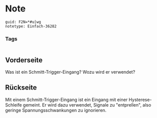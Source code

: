 # Note
```
guid: F2N=*#u|wg
notetype: Einfach-36282
```

### Tags
```
```

## Vorderseite
Was ist ein Schmitt-Trigger-Eingang? Wozu wird er verwendet?

## Rückseite
Mit einem Schmitt-Trigger-Eingang ist ein Eingang mit einer Hysterese-Schleife gemeint. Er wird dazu verwendet, Signale zu "entprellen", also geringe Spannungsschwankungen zu ignorieren.
